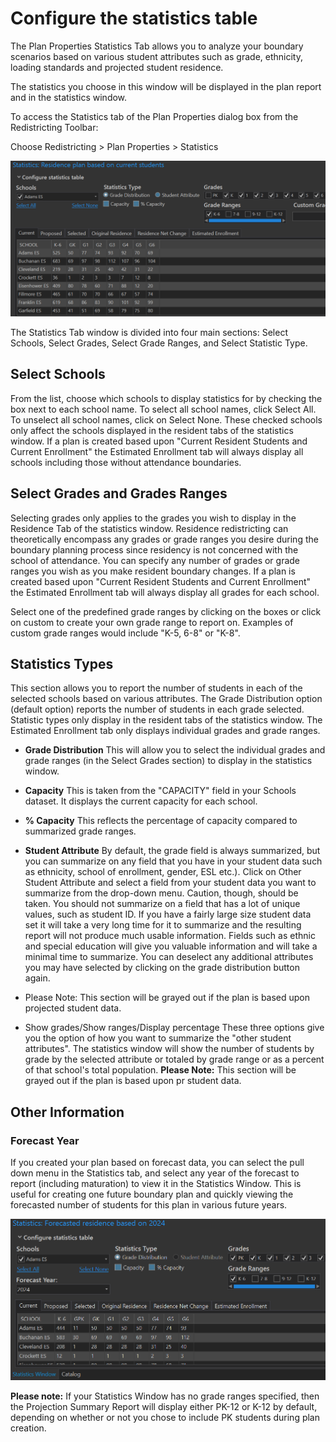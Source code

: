 # Configure the statistics table

The Plan Properties Statistics Tab allows you to analyze your boundary scenarios based on various student attributes such as grade, ethnicity, loading standards and projected student residence. 

The statistics you choose in this window will be displayed in the plan report and in the statistics window.

To access the Statistics tab of the Plan Properties dialog box from the Redistricting Toolbar:

Choose Redistricting > Plan Properties > Statistics

![StatsCurrent](statImages/statsCurrent.png)

The Statistics Tab window is divided into four main sections: Select Schools, Select Grades, Select Grade Ranges, and Select Statistic Type.  

## Select Schools

From the list, choose which schools to display statistics for by checking the box next to each school name.  To select all school names, click Select All.  To unselect all school names, click on Select None. These checked schools only affect the schools displayed in the resident tabs of the statistics window. If a plan is created based upon "Current Resident Students and Current Enrollment" the Estimated Enrollment tab will always display all schools including those without attendance boundaries.

## Select Grades and Grades Ranges

Selecting grades only applies to the grades you wish to display in the Residence Tab of the statistics window. Residence  redistricting can theoretically encompass any grades or grade ranges you desire during the boundary planning process since residency is not concerned with the school of attendance. You can specify any number of grades or grade ranges you wish as you make resident boundary changes. If a plan is created based upon "Current Resident Students and Current Enrollment" the Estimated Enrollment tab will always display all grades for each school. 

Select one of the predefined grade ranges by clicking on the boxes or click on custom to create your own grade range to report on. Examples of custom grade ranges would include "K-5, 6-8" or "K-8".

## Statistics Types
This section allows you to report the number of students in each of the selected schools based on various attributes.  The Grade Distribution option (default option) reports the number of students in each grade selected. Statistic types only display in the resident tabs of the statistics window. The Estimated Enrollment tab only displays individual grades and grade ranges.

* __Grade Distribution__
This will allow you to select the individual grades and grade ranges (in the Select Grades section) to display in the statistics window.

* __Capacity__
This is taken from the "CAPACITY" field in your Schools dataset.  It displays the current capacity for each school.

* __% Capacity__
This reflects the percentage of capacity compared to summarized grade ranges.

* __Student Attribute__
By default, the grade field is always summarized, but you can summarize on any field that you have in your student data such as ethnicity, school of enrollment, gender, ESL etc.).  Click on Other Student Attribute and select a field from your student data you want to summarize from the drop-down menu. Caution, though, should be taken.  You should not summarize on a field that has a lot of unique values, such as student ID.  If you have a fairly large size student data set it will take a very long time for it to summarize and the resulting report will not produce much usable information.  Fields such as ethnic and special education will give you valuable information and will take a minimal time to summarize.  You can deselect any additional attributes you may have selected by clicking on the grade distribution button again.  
 * Please Note: This section will be grayed out if the plan is based upon projected student data.
 * Show grades/Show ranges/Display percentage
   These three options give you the option of how you want to summarize the "other student attributes". The statistics window    will show the number of students by grade by the selected attribute or totaled by grade range or as a percent of that          school's total population.
   __Please Note:__ This section will be grayed out if the plan is based upon pr student data.

## Other Information

### Forecast Year

If you created your plan based on forecast data, you can select the pull down menu in the Statistics tab, and select any year of the forecast to report (including maturation) to view it in the Statistics Window.  This is useful for creating one future boundary plan and quickly viewing the forecasted number of students for this plan in various future years.

![forecastPlan](../createPlan/planImages/forecastPlan.png)

**Please note:** If your Statistics Window has no grade ranges specified, then the Projection Summary Report will display either PK-12 or K-12 by default, depending on whether or not you chose to include PK students during plan creation.
